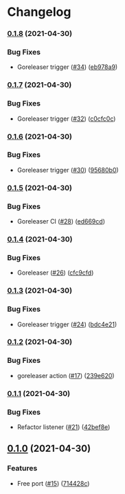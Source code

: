 # Changelog

### [0.1.8](https://www.github.com/sawadashota/unifi-doorbell-chime/compare/v0.1.7...v0.1.8) (2021-04-30)


### Bug Fixes

* Goreleaser trigger ([#34](https://www.github.com/sawadashota/unifi-doorbell-chime/issues/34)) ([eb978a9](https://www.github.com/sawadashota/unifi-doorbell-chime/commit/eb978a94f9c92cca012df0cd7ee75cf882ce7f21))

### [0.1.7](https://www.github.com/sawadashota/unifi-doorbell-chime/compare/v0.1.6...v0.1.7) (2021-04-30)


### Bug Fixes

* Goreleaser trigger ([#32](https://www.github.com/sawadashota/unifi-doorbell-chime/issues/32)) ([c0cfc0c](https://www.github.com/sawadashota/unifi-doorbell-chime/commit/c0cfc0c9949e12c112c6002167b025f82df91451))

### [0.1.6](https://www.github.com/sawadashota/unifi-doorbell-chime/compare/v0.1.5...v0.1.6) (2021-04-30)


### Bug Fixes

* Goreleaser trigger ([#30](https://www.github.com/sawadashota/unifi-doorbell-chime/issues/30)) ([95680b0](https://www.github.com/sawadashota/unifi-doorbell-chime/commit/95680b01f5b8f087e691149eb13832befedeb67f))

### [0.1.5](https://www.github.com/sawadashota/unifi-doorbell-chime/compare/v0.1.4...v0.1.5) (2021-04-30)


### Bug Fixes

* Goreleaser CI ([#28](https://www.github.com/sawadashota/unifi-doorbell-chime/issues/28)) ([ed669cd](https://www.github.com/sawadashota/unifi-doorbell-chime/commit/ed669cd765ace21a8b2c5e67d534c67f7d3da89d))

### [0.1.4](https://www.github.com/sawadashota/unifi-doorbell-chime/compare/v0.1.3...v0.1.4) (2021-04-30)


### Bug Fixes

* Goreleaser ([#26](https://www.github.com/sawadashota/unifi-doorbell-chime/issues/26)) ([cfc9cfd](https://www.github.com/sawadashota/unifi-doorbell-chime/commit/cfc9cfd64cfabe70f483b0a20efb1585a5e96445))

### [0.1.3](https://www.github.com/sawadashota/unifi-doorbell-chime/compare/v0.1.2...v0.1.3) (2021-04-30)


### Bug Fixes

* Goreleaser trigger ([#24](https://www.github.com/sawadashota/unifi-doorbell-chime/issues/24)) ([bdc4e21](https://www.github.com/sawadashota/unifi-doorbell-chime/commit/bdc4e21361f70dc5998901a3d5428fd92432b518))

### [0.1.2](https://www.github.com/sawadashota/unifi-doorbell-chime/compare/v0.1.1...v0.1.2) (2021-04-30)


### Bug Fixes

* goreleaser action ([#17](https://www.github.com/sawadashota/unifi-doorbell-chime/issues/17)) ([239e620](https://www.github.com/sawadashota/unifi-doorbell-chime/commit/239e620a7a6625561ceab87941595d0e383408cf))

### [0.1.1](https://www.github.com/sawadashota/unifi-doorbell-chime/compare/v0.1.0...v0.1.1) (2021-04-30)


### Bug Fixes

* Refactor listener ([#21](https://www.github.com/sawadashota/unifi-doorbell-chime/issues/21)) ([42bef8e](https://www.github.com/sawadashota/unifi-doorbell-chime/commit/42bef8e679d07cba794c740da06f1bb725898e49))

## [0.1.0](https://www.github.com/sawadashota/unifi-doorbell-chime/compare/v0.0.7...v0.1.0) (2021-04-30)


### Features

* Free port ([#15](https://www.github.com/sawadashota/unifi-doorbell-chime/issues/15)) ([714428c](https://www.github.com/sawadashota/unifi-doorbell-chime/commit/714428c873b4a5dbdfe0bfb015c592fc165631cc))
